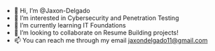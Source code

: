 - 👋 Hi, I’m @Jaxon-Delgado
- 👀 I’m interested in Cybersecurity and Penetration Testing
- 🌱 I’m currently learning IT Foundations
- 💞️ I’m looking to collaborate on Resume Building projects!
- 📫 You can reach me through my email jaxondelgado11@gmail.com

<!---
Jaxon-Delgado/Jaxon-Delgado is a ✨ special ✨ repository because its `README.md` (this file) appears on your GitHub profile.
You can click the Preview link to take a look at your changes.
--->
